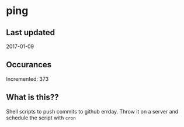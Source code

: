 # ping

## Last updated
2017-01-09

## Occurances
Incremented: 373

## What is this??
Shell scripts to push commits to github errday. Throw it on a server and schedule the script with `cron`
